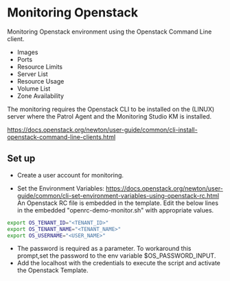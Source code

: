 Monitoring Openstack
====================

Monitoring Openstack environment using the Openstack Command Line client.

* Images
* Ports
* Resource Limits
* Server List
* Resource Usage
* Volume List
* Zone Availability

The monitoring requires the Openstack CLI to be installed on the (LINUX) server where the Patrol Agent and the Monitoring Studio KM is installed.

https://docs.openstack.org/newton/user-guide/common/cli-install-openstack-command-line-clients.html

Set up
------

* Create a user account for monitoring.

* Set the Environment Variables: https://docs.openstack.org/newton/user-guide/common/cli-set-environment-variables-using-openstack-rc.html
 An Openstack RC file is embedded in the template. Edit the below lines in the embedded "openrc-demo-monitor.sh" with appropriate values.
```bash
export OS_TENANT_ID="<TENANT_ID>"
export OS_TENANT_NAME="<TENANT_NAME>"
export OS_USERNAME="<USER_NAME>"
```
* The password is required as a parameter. To workaround this prompt,set the password to the env variable $OS_PASSWORD_INPUT.
* Add the localhost with the credentials to execute the script and activate the Openstack Template.
